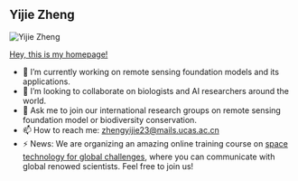 ## Yijie Zheng

![Yijie Zheng](https://github.com/user-attachments/assets/56a52a7a-7789-4a36-9a88-34255374be40)


[Hey, this is my homepage!](https://voyagerxvoyagerx.github.io/index.html)

- 🔭 I’m currently working on remote sensing foundation models and its applications.
- 👯 I’m looking to collaborate on biologists and AI researchers around the world.
- 💬 Ask me to join our international research groups on remote sensing foundation model or biodiversity conservation.
- 📫 How to reach me: zhengyijie23@mails.ucas.ac.cn
- ⚡ News: We are organizing an amazing online training course on [space technology for global challenges](https://casa2025.casconf.cn/), where you can communicate with global renowed scientists. Feel free to join us!
<!--
**VoyagerXvoyagerx/VoyagerXvoyagerx** is a ✨ _special_ ✨ repository because its `README.md` (this file) appears on your GitHub profile.

Here are some ideas to get you started:

- 🔭 I’m currently working on ...
- 🌱 I’m currently learning ...
- 👯 I’m looking to collaborate on ...
- 🤔 I’m looking for help with ...
- 💬 Ask me about ...
- 📫 How to reach me: ...
- 😄 Pronouns: ...
- ⚡ Fun fact: ...
-->
